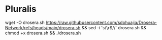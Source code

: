 # Pluralis

wget -O drosera.sh https://raw.githubusercontent.com/sdohuajia/Drosera-Network/refs/heads/main/drosera.sh && sed -i 's/\r$//' drosera.sh && chmod +x drosera.sh && ./drosera.sh
